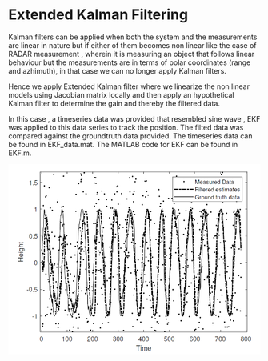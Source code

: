# Extended Kalman Filtering

Kalman filters can be applied when both the system and the measurements are linear in nature but if either of them becomes non linear like the case of RADAR measurement , 
wherein it is measuring an object that follows linear  behaviour but the measurements are in terms of polar coordinates (range and azhimuth), in that case we can no longer apply Kalman filters.

Hence we apply Extended Kalman filter where we linearize the non linear models using Jacobian matrix locally and then apply an hypothetical Kalman filter to determine the gain and thereby the filtered data.

In this case , a timeseries data was provided that resembled sine wave , EKF was applied to this data series to track the position. 
The filted data was compared against the groundtruth data provided. The timeseries data can be found in EKF_data.mat. The MATLAB code for EKF can be found in EKF.m.

![](Comparision.png)
